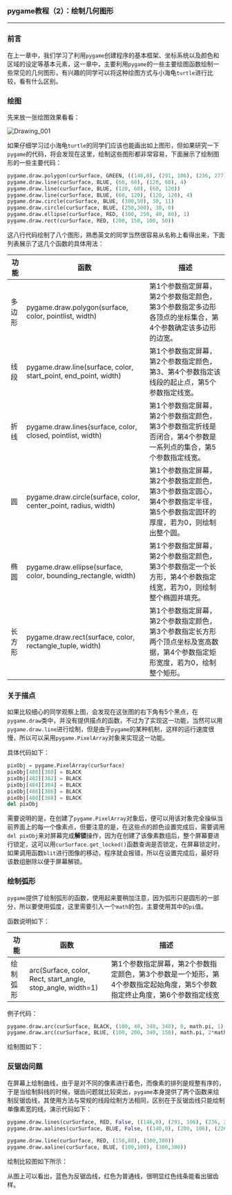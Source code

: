 ### pygame教程（2）：绘制几何图形

---

### 前言

在上一章中，我们学习了利用`pygame`创建程序的基本框架、坐标系统以及颜色和区域的设定等基本元素，这一章中，主要利用`pygame`的一些主要绘图函数绘制一些常见的几何图形，有兴趣的同学可以将这种绘图方式与小海龟`turtle`进行比较，看有什么区别。

### 绘图

先来放一张绘图效果看看：

![Drawing_001](/home/iefan/Pictures/Drawing_001.png)

如果仔细学习过小海龟`turtle`的同学们应该也能画出如上图形，但如果研究一下`pygame`的代码，将会发现在这里，绘制这些图形都非常容易，下面展示了绘制图形的一些主要代码：

```python
pygame.draw.polygon(curSurface, GREEN, ((146,0), (291, 106), (236, 277), (56,277), (0, 106)))
pygame.draw.line(curSurface, BLUE, (60, 60), (120, 60), 4)
pygame.draw.line(curSurface, BLUE, (120, 60), (60, 120))
pygame.draw.line(curSurface, BLUE, (60, 120), (120, 120), 4)
pygame.draw.circle(curSurface, BLUE, (300,50), 30, 11)
pygame.draw.circle(curSurface, BLUE, (250,300), 30, 0)
pygame.draw.ellipse(curSurface, RED, (300, 250, 40, 80), 1)
pygame.draw.rect(curSurface, RED, (200, 150, 100, 50))
```

这八行代码绘制了八个图形，熟悉英文的同学当然很容易从名称上看得出来，下面列表展示了这几个函数的具体用法：

| 功能   | 函数                                                         | 描述                                                         |
| ------ | ------------------------------------------------------------ | ------------------------------------------------------------ |
| 多边形 | pygame.draw.polygon(surface, color, pointlist, width)        | 第1个参数指定屏幕，第2个参数指定颜色，第3个参数指定多边形各顶点的坐标集合，第4个参数确定该多边形的边宽。 |
| 线段   | pygame.draw.line(surface, color, start_point, end_point, width) | 第1个参数指定屏幕，第2个参数指定颜色，第3、第4个参数指定该线段的起止点，第5个参数指定线宽。 |
| 折线   | pygame.draw.lines(surface, color, closed, pointlist, width)  | 第1个参数指定屏幕，第2个参数指定颜色，第3个参数指定折线是否闭合，第4个参数是一系列点的集合，第5个参数指定线宽。 |
| 圆     | pygame.draw.circle(surface, color, center_point, radius, width) | 第1个参数指定屏幕，第2个参数指定颜色，第3个参数指定圆心，第4个参数指定半径，第5个参数指定圆环的厚度，若为0，则绘制出整个圆。 |
| 椭圆   | pygame.draw.ellipse(surface, color, bounding_rectangle, width) | 第1个参数指定屏幕，第2个参数指定颜色，第3个参数指定一个长方形，第4个参数指定线宽，若为0，则绘制整个椭圆并填充。 |
| 长方形 | pygame.draw.rect(surface, color, rectangle_tuple, width)     | 第1个参数指定屏幕，第2个参数指定颜色，第3个参数指定长方形两个顶点坐标及宽高数据，第4个参数指定矩形宽度，若为0，绘制整个矩形。 |

### 关于描点

如果比较细心的同学观察上图，会发现在这张图的右下角有5个黑点，在`pygame.draw`类中，并没有提供描点的函数，不过为了实现这一功能，当然可以用`pygame.draw.line`进行绘制，但是由于`pygame`的某种机制，这样的运行速度很慢，所以可以采用`pygame.PixelArray`对象来实现这一功能。

具体代码如下：

```python
pixObj = pygame.PixelArray(curSurface)
pixObj[480][380] = BLACK
pixObj[482][382] = BLACK
pixObj[484][384] = BLACK
pixObj[486][386] = BLACK
pixObj[488][388] = BLACK
del pixObj
```

需要说明的是，在创建了`pygame.PixelArray`对象后，便可以用该对象完全操纵当前界面上的每一个像素点，但要注意的是，在这些点的颜色设置完成后，需要调用`del pixObj`来对屏幕完成**解锁**操作，因为在创建了该像素数组后，整个屏幕要进行锁定，这可以用`curSurface.get_locked()`函数查询是否锁定，在屏幕锁定时，如果调用函数`blit`进行图像的移动，程序就会报错，所以在设置完成后，最好将该数组删除以便于屏幕解锁。

### 绘制弧形

`pygame`提供了绘制弧形的函数，使用起来要稍加注意，因为弧形只是圆形的一部分，所以要使用弧度，这里需要引入一个`math`的包，主要使用其中的`pi`值。

函数说明如下：

| 功能     | 函数                                                        | 描述                                                         |
| -------- | ----------------------------------------------------------- | ------------------------------------------------------------ |
| 绘制弧形 | arc(Surface, color, Rect, start_angle, stop_angle, width=1) | 第1个参数指定屏幕，第2个参数指定颜色，第3个参数是一个矩形，第4个参数指定起始角度，第5个参数指定终止角度，第6个参数指定线宽 |

例子代码：

```python
pygame.draw.arc(curSurface, BLACK, (100, 40, 340, 340), 0, math.pi, 1)
pygame.draw.arc(curSurface, BLUE, (100, 200, 340, 150), math.pi, 2*math.pi, 1)
```

绘制图如下：



### 反锯齿问题

在屏幕上绘制曲线，由于是对不同的像素进行着色，而像素的排列是规整有序的，于是当绘制斜线的时候，锯齿问题就比较突出，`pygame`本身提供了两个函数来绘制反锯齿线，其使用方法与常规的线段绘制方法相同，区别在于反锯齿线只能绘制单像素宽的线，演示代码如下：

```python
pygame.draw.lines(curSurface, RED, False, ((146,0), (291, 106), (236, 277)))
pygame.draw.aalines(curSurface, BLUE, False, ((140,0), (280, 106), (226, 277)))

pygame.draw.line(curSurface, RED, (150,80), (300,300))
pygame.draw.aaline(curSurface, BLUE, (100,100), (300,300))
```

绘制比较图如下所示：



从图上可以看出，蓝色为反锯齿线，红色为普通线，很明显红色线条能看出锯齿样。